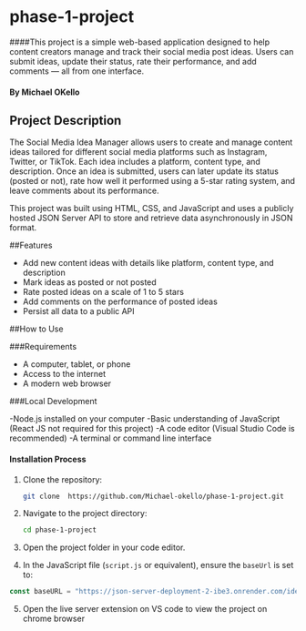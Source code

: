 # phase-1-project

####This project is a simple web-based application designed to help content creators manage and track their social media post ideas. Users can submit ideas, update their status, rate their performance, and add comments — all from one interface.

#### By **Michael OKello**

## Project Description

The Social Media Idea Manager allows users to create and manage content ideas tailored for different social media platforms such as Instagram, Twitter, or TikTok. Each idea includes a platform, content type, and description. Once an idea is submitted, users can later update its status (posted or not), rate how well it performed using a 5-star rating system, and leave comments about its performance.

This project was built using HTML, CSS, and JavaScript and uses a publicly hosted JSON Server API to store and retrieve data asynchronously in JSON format.

##Features

- Add new content ideas with details like platform, content type, and description
- Mark ideas as posted or not posted
- Rate posted ideas on a scale of 1 to 5 stars
- Add comments on the performance of posted ideas
- Persist all data to a public API

##How to Use

###Requirements

- A computer, tablet, or phone
- Access to the internet
- A modern web browser

###Local Development

-Node.js installed on your computer
-Basic understanding of JavaScript (React JS not required for this project)
-A code editor (Visual Studio Code is recommended)
-A terminal or command line interface

#### Installation Process

1. Clone the repository:
    ```bash
   git clone  https://github.com/Michael-okello/phase-1-project.git
     ```
2. Navigate to the project directory:

   ```bash
   cd phase-1-project
   ```

3. Open the project folder in your code editor.

4. In the JavaScript file (`script.js` or equivalent), ensure the `baseUrl` is set to:
```javascript
const baseURL = "https://json-server-deployment-2-ibe3.onrender.com/ideas";
```
5. Open the live server extension on VS code to view the project on chrome browser    


